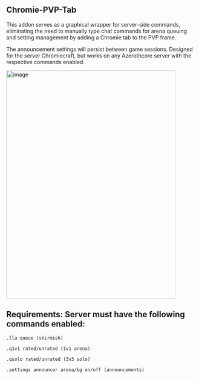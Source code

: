## Chromie-PVP-Tab

This addon serves as a graphical wrapper for server-side commands, eliminating the need to manually type chat commands for arena queuing and setting management by adding a Chromie tab to the PVP frame.  

The announcement settings will persist between game sessions. Designed for the server Chromiecraft, but works on any Azerothcore server with the respective commands enabled.

<img width="447" height="603" alt="image" src="https://github.com/user-attachments/assets/f11302f0-361b-4a22-96a5-93e391add1d2" />

## Requirements: Server must have the following commands enabled:

```.lla queue (skirmish)```

```.q1v1 rated/unrated (1v1 arena)```

```.qsolo rated/unrated (3v3 solo)```

```.settings announcer arena/bg on/off (announcements)```


